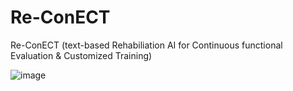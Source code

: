 # Re-ConECT
Re-ConECT (text-based Rehabiliation AI for Continuous functional Evaluation &amp; Customized Training)

![image](https://github.com/user-attachments/assets/a3a7603e-6bd5-4af5-b2e8-c8b9ecf2588d)
